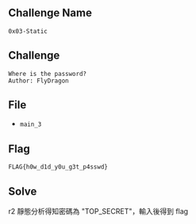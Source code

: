 ## Challenge Name
```
0x03-Static
```
## Challenge
```
Where is the password?  
Author: FlyDragon
```
## File
- `main_3`
## Flag
```
FLAG{h0w_d1d_y0u_g3t_p4sswd}
```
## Solve
r2 靜態分析得知密碼為 "TOP_SECRET"，輸入後得到 flag
